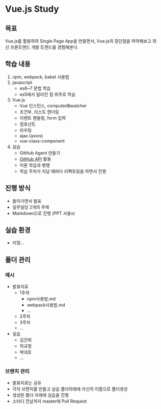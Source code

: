 # Vue.js Study

## 목표
Vue.js를 활용하여 Single Page App을 만들면서, Vue.js의 장단점을 파악해보고 최신 프론트엔드 개발 트렌드를 경험해본다.

## 학습 내용
1. npm, webpack, babel 사용법
2. javascript
   - es6~7 문법 학습
   - es5에서 달라진 점 위주로 학습
3. Vue.js
   - Vue 인스턴스, computed&watcher
   - 조건부, 리스트 렌더링
   - 이벤트 핸들링, form 입력
   - 컴포넌트
   - 라우팅
   - ajax (axios)
   - vue-class-component
4. 실습
   - GitHub Agent 만들기
   - [GitHub API](https://developer.github.com/v3/) 활용
   - 이론 학습과 병행
   - 학습 주차가 지날 때마다 리팩토링을 하면서 진행

## 진행 방식
 - 돌아가면서 발표
 - 일주일당 2개의 주제
 - Markdown으로 진행 (PPT 사용x)

## 실습 환경
 - 미정...


## 폴더 관리
### 예시
 - 발표자료
   - 1주차
     - npm사용법.md
     - webpack사용법.md
     - ...
   - 2주차
   - 3주차
   - ...
 - 실습
   - 김건희
   - 허규정
   - 박대호
   - ...

### 브랜치 관리
 - 발표자료는 공유
 - 각자 브랜치를 만들고 실습 폴더아래에 자신의 이름으로 폴더생성
 - 생성된 폴더 아래에 실습을 진행
 - 스터디 전날까지 master에 Pull Request

